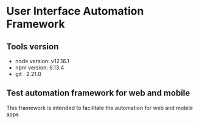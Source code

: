 # User Interface Automation Framework

## Tools version

 - node version: v12.16.1
 - npm version: 6.13.4
 - git : 2.21.0
 
 ## Test automation framework for web and mobile
 
 This framework is intended to facilitate the automation for web and mobile apps
